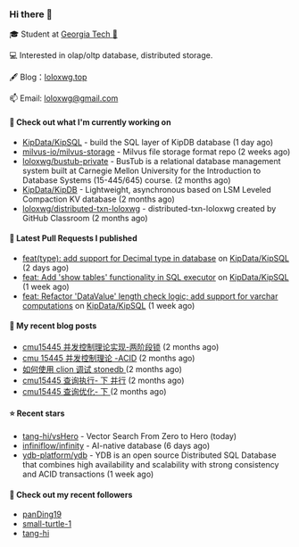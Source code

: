 ### Hi there 👋


 
🎓 Student at [Georgia Tech 🐝](https://www.gatech.edu/)

💻 Interested in olap/oltp database, distributed storage.

🖋 Blog：[loloxwg.top](https://loloxwg.top)



📫 Email: [loloxwg@gmail.com](mailto:loloxwg@gmail.com)



#### 👷 Check out what I'm currently working on

- [KipData/KipSQL](https://github.com/KipData/KipSQL) - build the SQL layer of KipDB database (1 day ago)
- [milvus-io/milvus-storage](https://github.com/milvus-io/milvus-storage) - Milvus file storage format repo (2 weeks ago)
- [loloxwg/bustub-private](https://github.com/loloxwg/bustub-private) - BusTub is a relational database management system built at Carnegie Mellon University for the Introduction to Database Systems (15-445/645) course. (2 months ago)
- [KipData/KipDB](https://github.com/KipData/KipDB) -  Lightweight, asynchronous based on LSM Leveled Compaction KV database (2 months ago)
- [loloxwg/distributed-txn-loloxwg](https://github.com/loloxwg/distributed-txn-loloxwg) - distributed-txn-loloxwg created by GitHub Classroom (2 months ago)

#### 🔨 Latest Pull Requests I published

- [feat(type): add support for Decimal type in database](https://github.com/KipData/KipSQL/pull/66) on [KipData/KipSQL](https://github.com/KipData/KipSQL) (2 days ago)
- [feat: Add &#39;show tables&#39; functionality in SQL executor](https://github.com/KipData/KipSQL/pull/61) on [KipData/KipSQL](https://github.com/KipData/KipSQL) (1 week ago)
- [feat: Refactor &#39;DataValue&#39; length check logic; add support for varchar computations](https://github.com/KipData/KipSQL/pull/60) on [KipData/KipSQL](https://github.com/KipData/KipSQL) (1 week ago)

#### 📜 My recent blog posts

- [cmu15445 并发控制理论实现-两阶段锁](https://www.loloxwg.top/concurrency-control-2pl) (2 months ago)
- [cmu 15445 并发控制理论 -ACID](https://www.loloxwg.top/cmu15445-acid) (2 months ago)
- [如何使用 clion 调试 stonedb ](https://www.loloxwg.top/debug-stonedb) (2 months ago)
- [cmu15445 查询执行- 下 并行](https://www.loloxwg.top/query-execution-2) (2 months ago)
- [cmu15445 查询优化- 下 ](https://www.loloxwg.top/query-optimizer-2) (2 months ago)

#### ⭐ Recent stars

- [tang-hi/vsHero](https://github.com/tang-hi/vsHero) - Vector Search From Zero to Hero (today)
- [infiniflow/infinity](https://github.com/infiniflow/infinity) - AI-native database (6 days ago)
- [ydb-platform/ydb](https://github.com/ydb-platform/ydb) - YDB is an open source Distributed SQL Database that combines high availability and scalability with strong consistency and ACID transactions (1 week ago)

#### 👯 Check out my recent followers

- [panDing19](https://github.com/panDing19)
- [small-turtle-1](https://github.com/small-turtle-1)
- [tang-hi](https://github.com/tang-hi)


